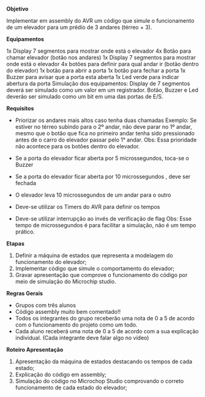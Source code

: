 **Objetivo**

Implementar em assembly do AVR um código que simule o funcionamento de um elevador para um prédio de 3 andares (térreo + 3).

**Equipamentos**

1x Display 7 segmentos para mostrar onde está o elevador
4x Botão para chamar elevador (botão nos andares)
1x Display 7 segmentos para mostrar onde está o elevador 
4x botões para definir para qual andar ir (botão dentro do elevador)
1x botão para abrir a porta
1x botão para fechar a porta
1x Buzzer para avisar que a porta esta aberta
1x Led verde para indicar abertura da porta
Simulação dos equipamentos:
Display de 7 segmentos deverá ser simulado como um valor em um registrador.
Botão, Buzzer e Led deverão ser simulado como um bit em uma das portas de E/S.

**Requisitos**
- Priorizar os andares mais altos caso tenha duas chamadas
Exemplo: Se estiver no térreo subindo para o 2º andar, não deve parar no 1º andar, mesmo que o botão que fica no primeiro andar tenha sido pressionado antes de o carro do elevador passar pelo 1° andar.
Obs: Essa prioridade não acontece para os botões dentro do elevador.

- Se a porta do elevador ficar aberta por 5 microssegundos, toca-se o Buzzer 
- Se a porta do elevador ficar aberta por 10 microssegundos  , deve ser fechada
- O elevador leva 10 microssegundos   de um andar para o outro
- Deve-se utilizar os Timers do AVR para definir os tempos
- Deve-se utilizar interrupção ao invés de verificação de flag
Obs: Esse tempo de microssegundos é para facilitar a simulação, não é um tempo prático.

**Etapas**
1. Definir a máquina de estados que representa a modelagem do funcionamento do elevador;
3. Implementar código que simule o comportamento do elevador;
4. Gravar apresentação que comprove o funcionamento do código por meio de simulação do Microchip studio.

**Regras Gerais**
- Grupos com três alunos
- Código assembly muito bem comentado!!
- Todos os integrantes do grupo receberão uma nota de 0 a 5 de acordo com o funcionamento do projeto como um todo.
- Cada aluno receberá uma nota de 0 a 5 de acordo com a sua explicação individual. (Cada integrante deve falar algo no vídeo)

**Roteiro Apresentação**
1. Apresentação da máquina de estados destacando os tempos de cada estado;
2. Explicação do código em assembly;
3. Simulação do código no Microchop Studio comprovando o correto funcionamento de cada estado do elevador;
